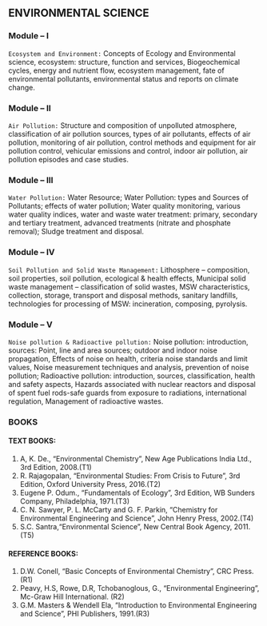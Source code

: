 ## ENVIRONMENTAL SCIENCE

### Module – I

`Ecosystem and Environment:` Concepts of Ecology and Environmental science, 
ecosystem: structure, function and services, Biogeochemical cycles, energy and nutrient 
flow, ecosystem management, fate of environmental pollutants, environmental status and 
reports on climate change.

### Module – II

`Air Pollution:` Structure and composition of unpolluted atmosphere, classification of air 
pollution sources, types of air pollutants, effects of air pollution, monitoring of air 
pollution, control methods and equipment for air pollution control, vehicular emissions 
and control, indoor air pollution, air pollution episodes and case studies.

### Module – III 

`Water Pollution:` Water Resource; Water Pollution: types and Sources of Pollutants; 
effects of water pollution; Water quality monitoring, various water quality indices, water 
and waste water treatment: primary, secondary and tertiary treatment, advanced 
treatments (nitrate and phosphate removal); Sludge treatment and disposal. 

### Module – IV

`Soil Pollution and Solid Waste Management:` Lithosphere – composition, soil 
properties, soil pollution, ecological & health effects, Municipal solid waste management 
– classification of solid wastes, MSW characteristics, collection, storage, transport and disposal methods, sanitary landfills, technologies for processing of MSW: incineration, 
composing, pyrolysis. 

### Module – V

`Noise pollution & Radioactive pollution:` Noise pollution: introduction, sources: Point, 
line and area sources; outdoor and indoor noise propagation, Effects of noise on health, 
criteria noise standards and limit values, Noise measurement techniques and analysis, 
prevention of noise pollution; Radioactive pollution: introduction, sources, classification, 
health and safety aspects, Hazards associated with nuclear reactors and disposal of spent 
fuel rods-safe guards from exposure to radiations, international regulation, Management 
of radioactive wastes.


### BOOKS 

#### TEXT BOOKS:
1. A, K. De., “Environmental Chemistry”, New Age Publications India Ltd., 3rd Edition, 2008.(T1)
2. R. Rajagopalan, “Environmental Studies: From Crisis to Future”, 3rd Edition, Oxford University Press, 
2016.(T2)
3. Eugene P. Odum., “Fundamentals of Ecology”, 3rd Edition, WB Sunders Company, Philadelphia, 
1971.(T3)
4. C. N. Sawyer, P. L. McCarty and G. F. Parkin, “Chemistry for Environmental Engineering and Science”, 
John Henry Press, 2002.(T4)
5. S.C. Santra,“Environmental Science”, New Central Book Agency, 2011. (T5)

#### REFERENCE BOOKS: 
1. D.W. Conell, “Basic Concepts of Environmental Chemistry”, CRC Press.(R1)
2. Peavy, H.S, Rowe, D.R, Tchobanoglous, G., “Environmental Engineering”, Mc-Graw Hill International. (R2)
3. G.M. Masters & Wendell Ela, “Introduction to Environmental Engineering and Science”, PHI Publishers, 1991.(R3)